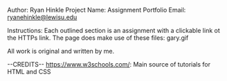 Author: Ryan Hinkle
Project Name: Assignment Portfolio
Email: ryanehinkle@lewisu.edu

Instructions: Each outlined section is an assignment with a clickable link ot the HTTPs link.
The page does make use of these files:
gary.gif

All work is original and written by me.

--CREDITS--
https://www.w3schools.com/: Main source of tutorials for HTML and CSS